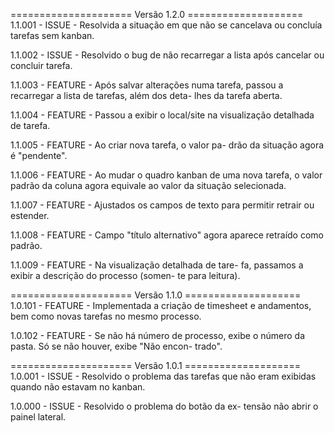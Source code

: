===================== Versão 1.2.0 ====================
1.1.001 - ISSUE - Resolvida a situação em que não se
cancelava ou concluía tarefas sem kanban.

1.1.002 - ISSUE - Resolvido o bug de não recarregar a
lista após cancelar ou concluir tarefa.

1.1.003 - FEATURE - Após salvar alterações numa tarefa,
passou a recarregar a lista de tarefas, além dos deta-
lhes da tarefa aberta.

1.1.004 - FEATURE - Passou a exibir o local/site na
visualização detalhada de tarefa.

1.1.005 - FEATURE - Ao criar nova tarefa, o valor pa-
drão da situação agora é "pendente".

1.1.006 - FEATURE - Ao mudar o quadro kanban de uma
nova tarefa, o valor padrão da coluna agora equivale ao
valor da situação selecionada.

1.1.007 - FEATURE - Ajustados os campos de texto para
permitir retrair ou estender.

1.1.008 - FEATURE - Campo "título alternativo" agora
aparece retraído como padrão.

1.1.009 - FEATURE - Na visualização detalhada de tare-
fa, passamos a exibir a descrição do processo (somen-
te para leitura).

===================== Versão 1.1.0 ====================
1.0.101 - FEATURE - Implementada a criação de timesheet
e andamentos, bem como novas tarefas no mesmo processo.

1.0.102 - FEATURE - Se não há número de processo, exibe
o número da pasta. Só se não houver, exibe "Não encon-
trado".

===================== Versão 1.0.1 ====================
1.0.001 - ISSUE - Resolvido o problema das tarefas que
não eram exibidas quando não estavam no kanban.

1.0.000 - ISSUE - Resolvido o problema do botão da ex-
tensão não abrir o painel lateral.
